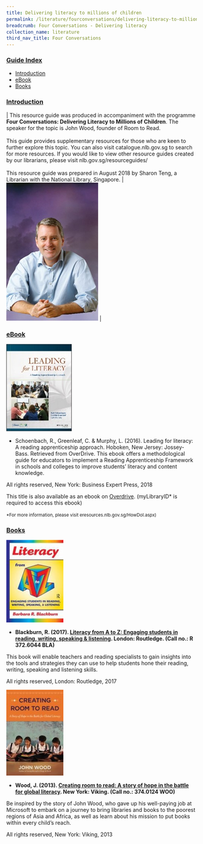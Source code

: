 ```yaml
---
title: Delivering literacy to millions of children
permalink: /literature/fourconversations/delivering-literacy-to-millions-of-children
breadcrumb: Four Conversations - Delivering literacy
collection_name: literature
third_nav_title: Four Conversations
---
```


### <u>Guide Index</u>

* [Introduction](#introduction)
* [eBook​](#ebook)
* [Books​](#books)

### <u>Introduction</u>

| This resource guide was produced in accompaniment with the programme **Four Conversations: Delivering Literacy to Millions of Children**. The speaker for the topic is John Wood, founder of Room to Read. <br><br> This guide provides supplementary resources for those who are keen to further explore this topic. You can also visit catalogue.nlb.gov.sg to search for more resources. If you would like to view other resource guides created by our librarians, please visit nlb.gov.sg/resourceguides/ <br><br> This resource guide was prepared in August 2018 by Sharon Teng, a Librarian with the National Library, Singapore. | ![John wood image](/images/literature/fourconversations/john-wood.jpg) |

 
### <u>eBook​</u>

![Reading for literacy image](/images/literature/fourconversations/Leading-for-literacy-A-reading-apprenticeship-approach.jpg)

* Schoenbach, R., Greenleaf, C. & Murphy, L. (2016). Leading for literacy: A reading apprenticeship approach. Hoboken, New Jersey: Jossey-Bass. Retrieved from OverDrive.
This ebook offers a methodological guide for educators to implement a Reading Apprenticeship Framework in schools and colleges to improve students’ literacy and content knowledge.

All rights reserved, New York: Business Expert Press, 2018

This title is also available as an ebook on [Overdrive](https://nlb.overdrive.com/media/2519654). (myLibraryID* is required to access this ebook)

<small>*For more information, please visit eresources.nlb.gov.sg/HowDoI.aspx)</small>

### <u>Books​</u>

<img src="/images/literature/fourconversations/Literacy-from-A-to-Z.jpg" style="width: 30%;">

* **Blackburn, R. (2017). [Literacy from A to Z: Engaging students in reading, writing, speaking & listening](http://eservice.nlb.gov.sg/item_holding_s.aspx?bid=203100394). London: Routledge. (Call no.: R 372.6044 BLA)**

This book will enable teachers and reading specialists to gain insights into the tools and strategies they can use to help students hone their reading, writing, speaking and listening skills.

All rights reserved, London: Routledge, 2017

<img src="/images/literature/fourconversations/Creating-room-to-read.jpg" style="width: 30%;">

* **Wood, J. (2013). [Creating room to read: A story of hope in the battle for global literacy](http://eservice.nlb.gov.sg/item_holding_s.aspx?bid=200143743). New York: Viking. (Call no.: 374.0124 WOO)**

Be inspired by the story of John Wood, who gave up his well-paying job at Microsoft to embark on a journey to bring libraries and books to the poorest regions of Asia and Africa, as well as learn about his mission to put books within every child’s reach.

All rights reserved, New York: Viking, 2013